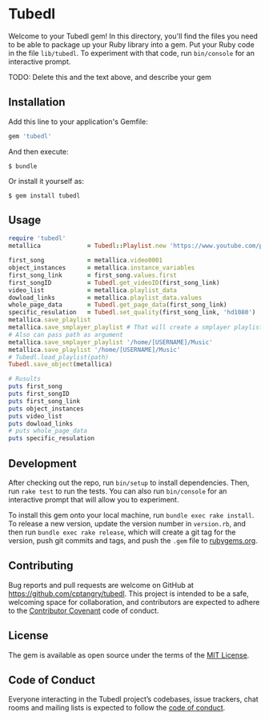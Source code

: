 # Tubedl

Welcome to your Tubedl gem! In this directory, you'll find the files you need to be able to package up your Ruby library into a gem. Put your Ruby code in the file `lib/tubedl`. To experiment with that code, run `bin/console` for an interactive prompt.

TODO: Delete this and the text above, and describe your gem

## Installation

Add this line to your application's Gemfile:

```ruby
gem 'tubedl'
```

And then execute:

    $ bundle

Or install it yourself as:

    $ gem install tubedl

## Usage

```ruby
require 'tubedl'
metallica             = Tubedl::Playlist.new 'https://www.youtube.com/playlist?list=PLJvQXRgtxlumAHceNRk3cx3P7MZVUCdBl'

first_song            = metallica.video0001
object_instances      = metallica.instance_variables
first_song_link       = first_song.values.first
first_songID          = Tubedl.get_videoID(first_song_link)
video_list            = metallica.playlist_data
dowload_links         = metallica.playlist_data.values
whole_page_data       = Tubedl.get_page_data(first_song_link)
specific_resulation   = Tubedl.set_quality(first_song_link, 'hd1080')
metallica.save_playlist
metallica.save_smplayer_playlist # That will create a smplayer playlist
# Also can pass path as argument
metallica.save_smplayer_playlist '/home/[USERNAME]/Music'
metallica.save_playlist '/home/[USERNAME]/Music'
# Tubedl.load_playlist(path)
Tubedl.save_object(metallica)

# Rusults
puts first_song
puts first_songID
puts first_song_link
puts object_instances
puts video_list
puts dowload_links
# puts whole_page_data
puts specific_resulation
```

## Development

After checking out the repo, run `bin/setup` to install dependencies. Then, run `rake test` to run the tests. You can also run `bin/console` for an interactive prompt that will allow you to experiment.

To install this gem onto your local machine, run `bundle exec rake install`. To release a new version, update the version number in `version.rb`, and then run `bundle exec rake release`, which will create a git tag for the version, push git commits and tags, and push the `.gem` file to [rubygems.org](https://rubygems.org).

## Contributing

Bug reports and pull requests are welcome on GitHub at https://github.com/cptangry/tubedl. This project is intended to be a safe, welcoming space for collaboration, and contributors are expected to adhere to the [Contributor Covenant](http://contributor-covenant.org) code of conduct.

## License

The gem is available as open source under the terms of the [MIT License](http://opensource.org/licenses/MIT).

## Code of Conduct

Everyone interacting in the Tubedl project’s codebases, issue trackers, chat rooms and mailing lists is expected to follow the [code of conduct](https://github.com/[USERNAME]/tubedl/blob/master/CODE_OF_CONDUCT.md).

